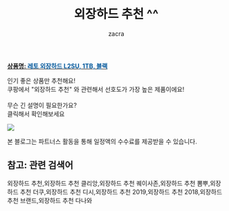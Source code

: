 ﻿---
layout: post
title:  "외장하드 추천 ^^"
author: zacra
categories: [ 아이템 ]
tags: [외장하드 추천,외장하드 추천 클리앙,외장하드 추천 퀘이사존,외장하드 추천 뽐뿌,외장하드 추천 더쿠,외장하드 추천 디시,외장하드 추천 2019,외장하드 추천 2018,외장하드 추천 브랜드,외장하드 추천 다나와]
image: https://static.coupangcdn.com/image/retail/images/57877657787286-797751e1-7b05-41cc-88fb-35ed59211524.jpg 
description: "쿠팡에서 외장하드 추천 관련 키워드로 가장 고객 선호도가 높은 제품이랍니다."
rating: 4.5
---

<a href="https://link.coupang.com/re/AFFSDP?lptag=AF8407795&pageKey=1148365&itemId=405730770&vendorItemId=3003474751&traceid=V0-153-73c45feec8f38a58"><b>상품명: <font color='#01579B'>레토 외장하드 L2SU, 1TB, 블랙</font></b></a>

인기 좋은 상품만 추천해요!<br/>
쿠팡에서 "외장하드 추천" 와 관련해서 선호도가 가장 높은 제품이에요!<br/><br/>
무슨 긴 설명이 필요한가요?  
클릭해서 확인해보세요


<a href="https://link.coupang.com/re/AFFSDP?lptag=AF8407795&pageKey=1148365&itemId=405730770&vendorItemId=3003474751&traceid=V0-153-73c45feec8f38a58"><img src="https://thumbnail6.coupangcdn.com/thumbnails/remote/q89/image/product/content/vendorItem/2019/02/27/3191466/6324de27-0f21-4f9e-b2f7-865ee2cc0980.jpg"></a> 

본 블로그는 파트너스 활동을 통해 일정액의 수수료를 제공받을 수 있습니다.

## 참고: 관련 검색어    
외장하드 추천,외장하드 추천 클리앙,외장하드 추천 퀘이사존,외장하드 추천 뽐뿌,외장하드 추천 더쿠,외장하드 추천 디시,외장하드 추천 2019,외장하드 추천 2018,외장하드 추천 브랜드,외장하드 추천 다나와